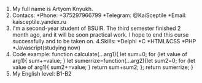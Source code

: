 1. My full name is Artyom Knyukh.
2. Contacs:
*Phone: +375297966799
*Telegram: @KaiSceptile
*Email: kaisceptile.yandex.ru
3. I'm a second-year student of BSUIR. The third semester finished 2 month ago, and it will be soon practical work. 
I hope to end this curse successfully and to be taken on.
4.Skills:
*Delphi
*C
*HTML&CSS
*PHP
*Javascript(studying now)
5. Code example:
function calculate(...arg1){
let sum=0;
for (let value of arg1){
    sum+=value;
}
let sumerrize=function(...arg2){let sum2=0;
    for (let value of arg1){
        sum2+=value;
    }
    return sum+sum2;
};
return sumerrize;
}
6. My English level: B1-B2

